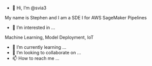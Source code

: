 - 👋 Hi, I’m @svia3

My name is Stephen and I am a SDE I for AWS SageMaker Pipelines

- 👀 I’m interested in ...

Machine Learning, Model Deployment, IoT

- 🌱 I’m currently learning ...
- 💞️ I’m looking to collaborate on ...
- 📫 How to reach me ...

<!---
svia3/svia3 is a ✨ special ✨ repository because its `README.md` (this file) appears on your GitHub profile.
You can click the Preview link to take a look at your changes.
--->

